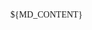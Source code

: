 <!-- ------------------------------------------------------------------
  -- CSS Styles: videos
  -- ----------------------------------------------------------------->

<style>
  .youtube-player {
    border: none;
    border-radius: 1mm;
    padding: 0;
    margin: 0 calc(0.5em + 0.5px);
    width: calc(100% - 1em - 1px);
  }
</style>

<!-- ------------------------------------------------------------------
  -- CSS Styles: fonts
  -- ----------------------------------------------------------------->

<link href="https://fonts.googleapis.com/css2?family=Habibi&display=swap"
      rel="stylesheet">

<style>
  body {
    font-family: Habibi, serif;
  }
</style>

<!-- ------------------------------------------------------------------
  -- CSS Styles: layout
  -- ----------------------------------------------------------------->

<style>
  h1 {
    text-align: center;
  }
  p {
    text-align: justify;
  }
</style>

<!-- ------------------------------------------------------------------
  -- CSS Styles: links
  -- ----------------------------------------------------------------->

<style>
  a.header-anchor {
    color: black;
    opacity: 3%;
  }
  a.header-anchor:hover {
    opacity: 100%;
  }
</style>

<!-- ------------------------------------------------------------------
  -- CSS Styles: headers
  -- ----------------------------------------------------------------->

<style>
  h1 {
    counter-reset: section;
  }
  h2 {
    counter-reset: sub-section;
  }
  h2:before {
    counter-increment: section;
    content: counter(section) " ";
  }
  h3:before {
    counter-increment: sub-section;
    content: counter(section) "."
             counter(sub-section) " ";
}
</style>

<!-- ------------------------------------------------------------------
  -- CSS Styles: figures & videos
  -- ----------------------------------------------------------------->

<style>
  body {
    counter-reset: figures;
  }
  figure {
    margin: 1em;
  }
  figure img {
    border: none;
    width: 100%;
  }
  figure figcaption {
    counter-increment: figures;
    font-size: smaller;
    text-align: center;
    margin-top: 1em;
  }
  figure figcaption:before {
    content: 'Fig. ' counter(figures) ' – ';
  }
</style>

<!-- ------------------------------------------------------------------
  -- CSS Styles: code blocks
  -- ----------------------------------------------------------------->

<style>
  @import url('/static/css/lib/highlight/default-9.13.1.min.css')
</style>

<style>
  pre {
    background-color: #f5f5f5;
  }
  pre {
    padding: 1em;
    margin: 0.5em 1em;
    width: calc(100% - 4em);
  }
  pre {
    border-radius: 1mm;
  }
  pre {
    white-space: nowrap;
    overflow-x: auto;
  }
  pre code {
    white-space: pre;
  }
</style>

<style>
  @media print {
    pre {
      border-bottom: 1px solid black;
      border-left: none;
      border-right: none;
      border-top: 1px solid black;
      border-radius: 0;
    }
    pre code {
      white-space: pre-wrap;
    }
  }
</style>

<!-- ------------------------------------------------------------------
  -- MD Content
  -- ----------------------------------------------------------------->

${MD_CONTENT}

<!-- ------------------------------------------------------------------
  -- JS Script: MathJax
  -- ----------------------------------------------------------------->

<script>
  function script(url) {
    var element = document.createElement('script');
    element.src = url; element.async = true;
    document.head.appendChild(element);
  };
  if (
    typeof window.MathJax === 'undefined'
  ) {
    window.MathJax = {
      startup: {
        ready: () => {
          MathJax.startup.defaultReady();
          MathJax.startup.promise.then(PATCH);
        }
      },
      tex: {
        inlineMath: [['$', '$'], ['$$', '$$']],
        tags: 'ams',
      },
      svg: {
        fontCache: 'global'
      },
      addMenu: [
        0, '', ''
      ]
    };
    script(
      'https://cdn.jsdelivr.net/npm/mathjax@3/es5/tex-svg.js'
    );
  } else if (
    typeof window.MathJax.typesetPromise === 'function'
  ) {
    MathJax.startup.promise = MathJax.startup.promise.then(() => {
      MathJax.texReset(); return MathJax.typesetPromise().then(PATCH);
    });
  };
</script>

<!-- ------------------------------------------------------------------
  ## ##################################################################
  -- ----------------------------------------------------------------->
